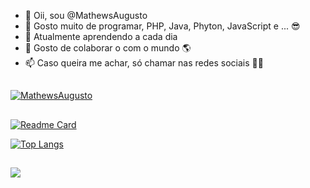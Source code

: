 - 👋 Oii, sou @MathewsAugusto
- 👀 Gosto muito de programar, PHP, Java, Phyton, JavaScript e ... 😎
- 🌱 Atualmente aprendendo a cada dia
- 💞️ Gosto de colaborar o com o mundo 🌎
- 📫 Caso queira me achar, só chamar nas redes sociais 🤷‍♂️

##

[![MathewsAugusto](https://github-readme-stats.vercel.app/api?username=MathewsAugusto&show_icons=true&theme=tokyonight)](https://github.com/MathewsAugusto/)

##

[![Readme Card](https://github-readme-stats.vercel.app/api/pin/?username=MathewsAugusto&repo=HotelGer)](https://github.com/MathewsAugusto/HotelGer)

[![Top Langs](https://github-readme-stats.vercel.app/api/top-langs/?username=MathewsAugusto&layout=compact)](https://github.com/MathewsAugusto)

##

<a href="mailto:mateus.augusto.alf@gmail.com"><img src="https://img.shields.io/badge/Gmail-D14836?style=for-the-badge&logo=gmail&logoColor=white" target="_blank"></img></a>


<!---
MathewsAugusto/MathewsAugusto is a ✨ special ✨ repository because its `README.md` (this file) appears on your GitHub profile.
You can click the Preview link to take a look at your changes.
--->
